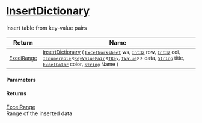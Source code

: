 # [InsertDictionary](./ExcelHelper-100664103.md)

Insert table from key-value pairs

| Return | Name | 
| --- | --- | 
| <sub>[ExcelRange](./ExcelHelper-100664103.md)</sub>| <sub>[InsertDictionary](./ExcelHelper-100664103.md) ( [`ExcelWorksheet`](./ExcelHelper-100664103.md) ws, [`Int32`](https://docs.microsoft.com/en-us/dotnet/api/System.Int32) row, [`Int32`](https://docs.microsoft.com/en-us/dotnet/api/System.Int32) col, [`IEnumerable`](./ExcelHelper-100664103.md)\<[`KeyValuePair`](./ExcelHelper-100664103.md)\<[`TKey`](./ExcelHelper-100664103.md), [`TValue`](./ExcelHelper-100664103.md)>> data, [`String`](https://docs.microsoft.com/en-us/dotnet/api/System.String) title, [`ExcelColor`](./../Excel/ExcelColor.md) color, [`String`](https://docs.microsoft.com/en-us/dotnet/api/System.String) Name )</sub>| <br>


#### Parameters

#### Returns
[ExcelRange](./ExcelHelper-100664103.md)<br>
Range of the inserted data